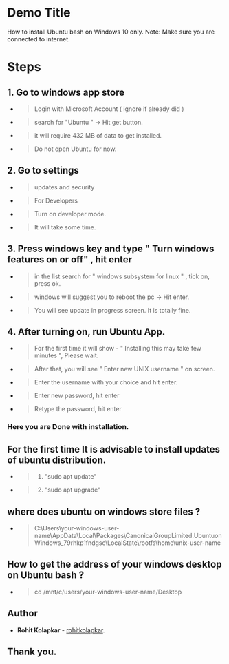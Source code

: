 # Demo Title

How to install Ubuntu bash on Windows 10 only.
Note: Make sure you are connected to internet.

# Steps

## 1. Go to windows app store
- > Login with Microsoft Account ( ignore if already did ) 
- > search for "Ubuntu " -> Hit get button. 
- > it will require 432 MB of data to get installed.
- > Do not open Ubuntu for now.

## 2. Go to settings  
- > updates and security
- > For Developers 
- > Turn on developer mode.
- > It will take some time.

## 3. Press windows key and type " Turn windows features on or off" , hit enter
- > in the list search for " windows subsystem for linux " , tick on, press ok. 
- > windows will suggest you to reboot the pc -> Hit enter.
- > You will see update in progress screen. It is totally fine.

## 4. After turning on, run Ubuntu App.
- > For the first time it will show - " Installing this may take few minutes ", Please wait.
- > After that, you will see " Enter new UNIX username " on screen.
- > Enter the username with your choice and hit enter.
- > Enter new password, hit enter
- > Retype the password, hit enter

### Here you are Done with installation.

## For the first time It is advisable to install updates of ubuntu distribution.
- > 1. "sudo apt update" 
- > 2. "sudo apt upgrade"

## where does ubuntu on windows store files ?
- > C:\Users\your-windows-user-name\AppData\Local\Packages\CanonicalGroupLimited.UbuntuonWindows_79rhkp1fndgsc\LocalState\rootfs\home\unix-user-name

## How to get the address of your windows desktop on Ubuntu bash ?
- > cd /mnt/c/users/your-windows-user-name/Desktop

## Author

* **Rohit Kolapkar** - [rohitkolapkar](https://github.com/rohitkolapkar).

## Thank you. 
 
